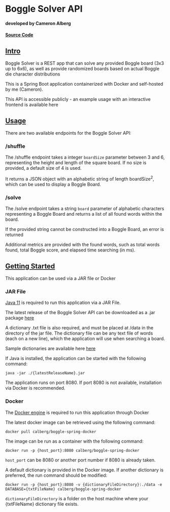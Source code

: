 <h1> Boggle Solver API</h1>
<h4> developed by Cameron Alberg</h4>
<h4><a href="https://github.com/cameronalberg/boggle">Source Code</a></h4>
<h2><u>Intro</u></h2>
<div class="section">
  <p>Boggle Solver is a REST app that can solve any provided Boggle board (3x3 up to 6x6),
    as well as provide randomized boards based on actual Boggle die character distributions</p>
  <p>This is a Spring Boot application containerized with Docker and self-hosted by me (Cameron).</p>
  <p>This API is accessible publicly - an example usage with an interactive frontend is available here</p>
</div>
<h2><u>Usage</u></h2>
<div class="section">
  <p>There are two available endpoints for the Boggle Solver API:</p>
  <h3>/shuffle</h3>
  <p>The /shuffle endpoint takes a integer <code>boardSize</code> parameter between 3 and 6, representing the height and length of the square board. If no size is provided, a default size of 4 is used. </p>
  <p>It returns a JSON object with an alphabetic string of length boardSize<sup>2</sup>, which can be used to display a Boggle Board. </p>
  <h3>/solve</h3>
  <p>The /solve endpoint takes a string <code>board</code> parameter of alphabetic characters representing a Boggle Board and returns a list of all found words within the board.</p>
  <p>If the provided string cannot be constructed into a Boggle Board, an error is returned</p>
  <p>Additional metrics are provided with the found words, such as total words found, total Boggle score, and elapsed time searching (in ms).</p>
</div>
<h2><u>Getting Started</u></h2>
<div class="section">
  <p>This application can be used via a JAR file or Docker</p>
  <h3>JAR File</h3>
  <p><a href="https://www.oracle.com/java/technologies/downloads/#java11">Java 11</a> is required to run this application via a JAR File.</p>
  <p>The latest release of the Boggle Solver API can be downloaded as a .jar package <a href="https://github.com/cameronalberg/boggle/releases">here</a></p>
  <p>A dictionary .txt file is also required, and must be placed at /data in the directory of the jar file. The dictionary file can be any text file of words (each on a new line), which the application will use when searching a board.</p>
  <p>Sample dictionaries are available here <a href="https://github.com/cameronalberg/boggle/tree/main/data">here</a> </p>
  <p>If Java is installed, the application can be started with the following command: </p>
  <code>java -jar ./{latestReleaseName}.jar</code>
  <p>The application runs on port 8080. If port 8080 is not available, installation via Docker is recommended.</p>
  <h3>Docker</h3>
  <p>The <a href="https://docs.docker.com/engine/install/">Docker engine</a> is required to run this application through Docker</p>
  <p>The latest docker image can be retrieved using the following command:</p>
  <code>docker pull calberg/boggle-spring-docker</code>
  <p>The image can be run as a container with the following command:</p>
  <code>docker run -p {host_port}:8080 calberg/boggle-spring-docker</code>
  <p><code>host_port</code> can be 8080 or another port number if 8080 is already taken.</p>
  <p>A default dictionary is provided in the Docker image. If another dictionary is preferred, the run command should be modified: </p>
  <code>docker run -p {host_port}:8080 -v {dictionaryFileDirectory}:./data -e DATABASE={txtFileName} calberg/boggle-spring-docker</code>
  <p><code>dictionaryFileDirectory</code> is a folder on the host machine where your {txtFileName} dictionary file exists.</p>
</div>
